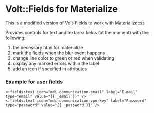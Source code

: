 # Volt::Fields for Materialize

This is a modified version of Volt-Fields to work with Materializecss

Provides controls for text and textarea fields (at the moment) with the following:

1. the necessary html for materialize
2. mark the fields when the blur event happens
3. change line color to green or red when validating
3. display any marked errors within the label
4. add an icon if specified in attributes

### Example for user fields
    <:fields:text icon="mdi-communication-email" label="E-mail" type="email" value="{{ _email }}" />
    <:fields:text icon="mdi-communication-vpn-key" label="Password" type="password" value="{{ _password }}" />